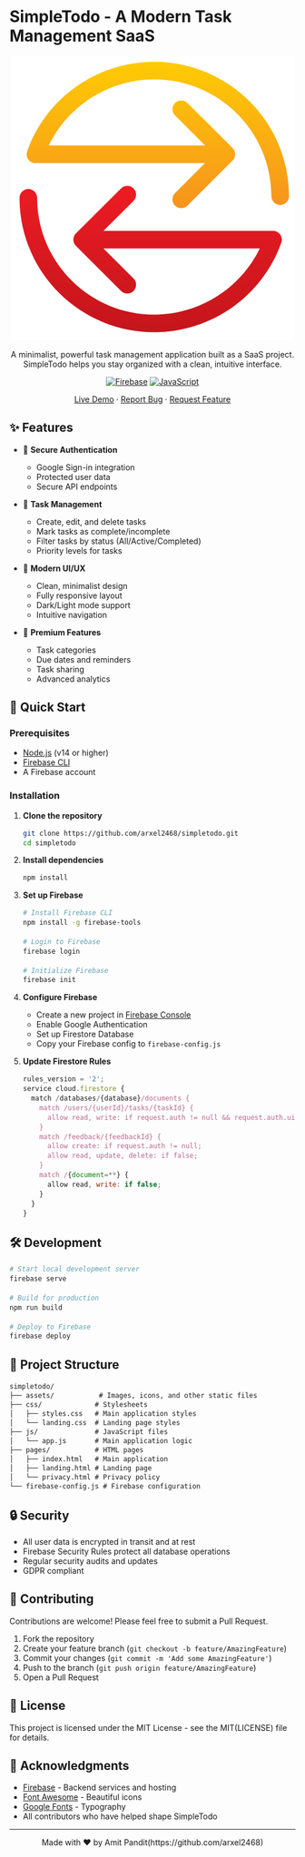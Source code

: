 # SimpleTodo - A Modern Task Management SaaS

<div align="center">

![SimpleTodo Logo](assets/logo.png)

A minimalist, powerful task management application built as a SaaS project. SimpleTodo helps you stay organized with a clean, intuitive interface.

[![Firebase](https://img.shields.io/badge/Firebase-039BE5?style=for-the-badge&logo=Firebase&logoColor=white)](https://firebase.google.com/)
[![JavaScript](https://img.shields.io/badge/JavaScript-F7DF1E?style=for-the-badge&logo=javascript&logoColor=black)](https://developer.mozilla.org/en-US/docs/Web/JavaScript)

[Live Demo](https://todo-app-15ce1.web.app) · [Report Bug](https://github.com/yourusername/simpletodo/issues) · [Request Feature](https://github.com/yourusername/simpletodo/issues)

</div>

## ✨ Features

- 🔐 **Secure Authentication**
  - Google Sign-in integration
  - Protected user data
  - Secure API endpoints

- 📝 **Task Management**
  - Create, edit, and delete tasks
  - Mark tasks as complete/incomplete
  - Filter tasks by status (All/Active/Completed)
  - Priority levels for tasks

- 🎨 **Modern UI/UX**
  - Clean, minimalist design
  - Fully responsive layout
  - Dark/Light mode support
  - Intuitive navigation

- 💎 **Premium Features**
  - Task categories
  - Due dates and reminders
  - Task sharing
  - Advanced analytics

## 🚀 Quick Start

### Prerequisites

- [Node.js](https://nodejs.org/) (v14 or higher)
- [Firebase CLI](https://firebase.google.com/docs/cli)
- A Firebase account

### Installation

1. **Clone the repository**
   ```bash
   git clone https://github.com/arxel2468/simpletodo.git
   cd simpletodo
   ```

2. **Install dependencies**
   ```bash
   npm install
   ```

3. **Set up Firebase**
   ```bash
   # Install Firebase CLI
   npm install -g firebase-tools

   # Login to Firebase
   firebase login

   # Initialize Firebase
   firebase init
   ```

4. **Configure Firebase**
   - Create a new project in [Firebase Console](https://console.firebase.google.com/)
   - Enable Google Authentication
   - Set up Firestore Database
   - Copy your Firebase config to `firebase-config.js`

5. **Update Firestore Rules**
   ```javascript
   rules_version = '2';
   service cloud.firestore {
     match /databases/{database}/documents {
       match /users/{userId}/tasks/{taskId} {
         allow read, write: if request.auth != null && request.auth.uid == userId;
       }
       match /feedback/{feedbackId} {
         allow create: if request.auth != null;
         allow read, update, delete: if false;
       }
       match /{document=**} {
         allow read, write: if false;
       }
     }
   }
   ```

## 🛠️ Development

```bash
# Start local development server
firebase serve

# Build for production
npm run build

# Deploy to Firebase
firebase deploy
```

## 📁 Project Structure

```
simpletodo/
├── assets/           # Images, icons, and other static files
├── css/             # Stylesheets
│   ├── styles.css   # Main application styles
│   └── landing.css  # Landing page styles
├── js/              # JavaScript files
│   └── app.js       # Main application logic
├── pages/           # HTML pages
│   ├── index.html   # Main application
│   ├── landing.html # Landing page
│   └── privacy.html # Privacy policy
└── firebase-config.js # Firebase configuration
```

## 🔒 Security

- All user data is encrypted in transit and at rest
- Firebase Security Rules protect all database operations
- Regular security audits and updates
- GDPR compliant

## 🤝 Contributing

Contributions are welcome! Please feel free to submit a Pull Request.

1. Fork the repository
2. Create your feature branch (`git checkout -b feature/AmazingFeature`)
3. Commit your changes (`git commit -m 'Add some AmazingFeature'`)
4. Push to the branch (`git push origin feature/AmazingFeature`)
5. Open a Pull Request

## 📝 License

This project is licensed under the MIT License - see the MIT(LICENSE) file for details.

## 🙏 Acknowledgments

- [Firebase](https://firebase.google.com/) - Backend services and hosting
- [Font Awesome](https://fontawesome.com/) - Beautiful icons
- [Google Fonts](https://fonts.google.com/) - Typography
- All contributors who have helped shape SimpleTodo

---

<div align="center">
Made with ❤️ by Amit Pandit(https://github.com/arxel2468)
</div>